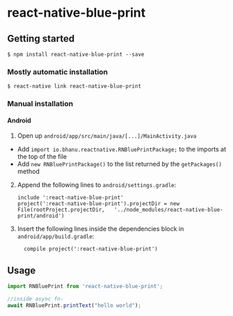 
# react-native-blue-print

## Getting started

`$ npm install react-native-blue-print --save`

### Mostly automatic installation

`$ react-native link react-native-blue-print`

### Manual installation


#### Android

1. Open up `android/app/src/main/java/[...]/MainActivity.java`
  - Add `import io.bhanu.reactnative.RNBluePrintPackage;` to the imports at the top of the file
  - Add `new RNBluePrintPackage()` to the list returned by the `getPackages()` method
2. Append the following lines to `android/settings.gradle`:
  	```
  	include ':react-native-blue-print'
  	project(':react-native-blue-print').projectDir = new File(rootProject.projectDir, 	'../node_modules/react-native-blue-print/android')
  	```
3. Insert the following lines inside the dependencies block in `android/app/build.gradle`:
  	```
      compile project(':react-native-blue-print')
  	```


## Usage
```javascript
import RNBluePrint from 'react-native-blue-print';

//inside async fn-
await RNBluePrint.printText("hello world");

```
  